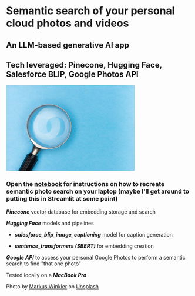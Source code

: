 # Semantic search of your personal cloud photos and videos

## An LLM-based generative AI app

## Tech leveraged: Pinecone, Hugging Face, Salesforce BLIP, Google Photos API

<img src="read_me_img/markus-winkler-afW1hht0NSs-unsplash.jpg" alt="drawing" width="350"/>

### Open the [notebook](photo_embeddings.ipynb) for instructions on how to recreate semantic photo search on your laptop (maybe I'll get around to putting this in Streamlit at some point)

***Pinecone*** vector database for embedding storage and search 

***Hugging Face*** models and pipelines

- ***salesforce_blip_image_captioning*** model for caption generation

- ***sentence_transformers (SBERT)*** for embedding creation

***Google API*** to access your personal Google Photos to perform a semantic search to find "that one photo"

Tested locally on a ***MacBook Pro***



Photo by <a href="https://unsplash.com/@markuswinkler?utm_source=unsplash&utm_medium=referral&utm_content=creditCopyText">Markus Winkler</a> on <a href="https://unsplash.com/photos/afW1hht0NSs?utm_source=unsplash&utm_medium=referral&utm_content=creditCopyText">Unsplash</a>
